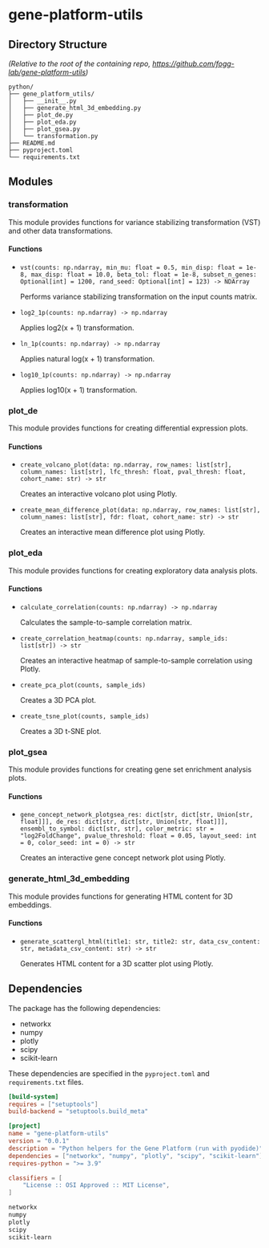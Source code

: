 # gene-platform-utils

## Directory Structure

*(Relative to the root of the containing repo, https://github.com/fogg-lab/gene-platform-utils)*

```
python/
├── gene_platform_utils/
│   ├── __init__.py
│   ├── generate_html_3d_embedding.py
│   ├── plot_de.py
│   ├── plot_eda.py
│   ├── plot_gsea.py
│   └── transformation.py
├── README.md
├── pyproject.toml
└── requirements.txt
```

## Modules

### transformation

This module provides functions for variance stabilizing transformation (VST) and other data transformations.

#### Functions

- `vst(counts: np.ndarray, min_mu: float = 0.5, min_disp: float = 1e-8, max_disp: float = 10.0, beta_tol: float = 1e-8, subset_n_genes: Optional[int] = 1200, rand_seed: Optional[int] = 123) -> NDArray`
  
  Performs variance stabilizing transformation on the input counts matrix.

- `log2_1p(counts: np.ndarray) -> np.ndarray`
  
  Applies log2(x + 1) transformation.

- `ln_1p(counts: np.ndarray) -> np.ndarray`
  
  Applies natural log(x + 1) transformation.

- `log10_1p(counts: np.ndarray) -> np.ndarray`
  
  Applies log10(x + 1) transformation.

### plot_de

This module provides functions for creating differential expression plots.

#### Functions

- `create_volcano_plot(data: np.ndarray, row_names: list[str], column_names: list[str], lfc_thresh: float, pval_thresh: float, cohort_name: str) -> str`
  
  Creates an interactive volcano plot using Plotly.

- `create_mean_difference_plot(data: np.ndarray, row_names: list[str], column_names: list[str], fdr: float, cohort_name: str) -> str`
  
  Creates an interactive mean difference plot using Plotly.

### plot_eda

This module provides functions for creating exploratory data analysis plots.

#### Functions

- `calculate_correlation(counts: np.ndarray) -> np.ndarray`
  
  Calculates the sample-to-sample correlation matrix.

- `create_correlation_heatmap(counts: np.ndarray, sample_ids: list[str]) -> str`
  
  Creates an interactive heatmap of sample-to-sample correlation using Plotly.

- `create_pca_plot(counts, sample_ids)`
  
  Creates a 3D PCA plot.

- `create_tsne_plot(counts, sample_ids)`
  
  Creates a 3D t-SNE plot.

### plot_gsea

This module provides functions for creating gene set enrichment analysis plots.

#### Functions

- `gene_concept_network_plotgsea_res: dict[str, dict[str, Union[str, float]]], de_res: dict[str, dict[str, Union[str, float]]], ensembl_to_symbol: dict[str, str], color_metric: str = "log2FoldChange", pvalue_threshold: float = 0.05, layout_seed: int = 0, color_seed: int = 0) -> str`
  
  Creates an interactive gene concept network plot using Plotly.

### generate_html_3d_embedding

This module provides functions for generating HTML content for 3D embeddings.

#### Functions

- `generate_scattergl_html(title1: str, title2: str, data_csv_content: str, metadata_csv_content: str) -> str`
  
  Generates HTML content for a 3D scatter plot using Plotly.

## Dependencies

The package has the following dependencies:

- networkx
- numpy
- plotly
- scipy
- scikit-learn

These dependencies are specified in the `pyproject.toml` and `requirements.txt` files.


```1:15:pyproject.toml
[build-system]
requires = ["setuptools"]
build-backend = "setuptools.build_meta"

[project]
name = "gene-platform-utils"
version = "0.0.1"
description = "Python helpers for the Gene Platform (run with pyodide)"
dependencies = ["networkx", "numpy", "plotly", "scipy", "scikit-learn"]
requires-python = ">= 3.9"

classifiers = [
    "License :: OSI Approved :: MIT License",
]

```

```1:6:requirements.txt
networkx
numpy
plotly
scipy
scikit-learn

```
